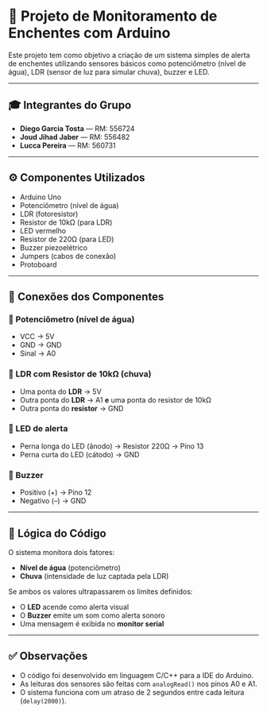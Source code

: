 # 🚨 Projeto de Monitoramento de Enchentes com Arduino

Este projeto tem como objetivo a criação de um sistema simples de alerta de enchentes utilizando sensores básicos como potenciômetro (nível de água), LDR (sensor de luz para simular chuva), buzzer e LED.

---

## 🎓 Integrantes do Grupo

- **Diego Garcia Tosta** — RM: 556724  
- **Joud Jihad Jaber** — RM: 556482  
- **Lucca Pereira** — RM: 560731

---

## ⚙️ Componentes Utilizados

- Arduino Uno  
- Potenciômetro (nível de água)  
- LDR (fotoresistor)  
- Resistor de 10kΩ (para LDR)  
- LED vermelho  
- Resistor de 220Ω (para LED)  
- Buzzer piezoelétrico  
- Jumpers (cabos de conexão)  
- Protoboard

---

## 🔌 Conexões dos Componentes

### 🔹 Potenciômetro (nível de água)
- VCC → 5V  
- GND → GND  
- Sinal → A0

### 🔹 LDR com Resistor de 10kΩ (chuva)
- Uma ponta do **LDR** → 5V  
- Outra ponta do **LDR** → A1 **e** uma ponta do resistor de 10kΩ  
- Outra ponta do **resistor** → GND

### 🔹 LED de alerta
- Perna longa do LED (ânodo) → Resistor 220Ω → Pino 13  
- Perna curta do LED (cátodo) → GND

### 🔹 Buzzer
- Positivo (+) → Pino 12  
- Negativo (–) → GND

---

## 🧠 Lógica do Código

O sistema monitora dois fatores:
- **Nível de água** (potenciômetro)
- **Chuva** (intensidade de luz captada pela LDR)

Se ambos os valores ultrapassarem os limites definidos:
- O **LED** acende como alerta visual
- O **Buzzer** emite um som como alerta sonoro
- Uma mensagem é exibida no **monitor serial**

---

## ✅ Observações

- O código foi desenvolvido em linguagem C/C++ para a IDE do Arduino.
- As leituras dos sensores são feitas com `analogRead()` nos pinos A0 e A1.
- O sistema funciona com um atraso de 2 segundos entre cada leitura (`delay(2000)`).
